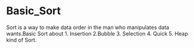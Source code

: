 # Basic_Sort
Sort is a way to make data order in the man who manipulates data wants.Basic Sort about 1. Insertion 2.Bubble 3. Selection 4. Quick 5. Heap
kind of Sort.
